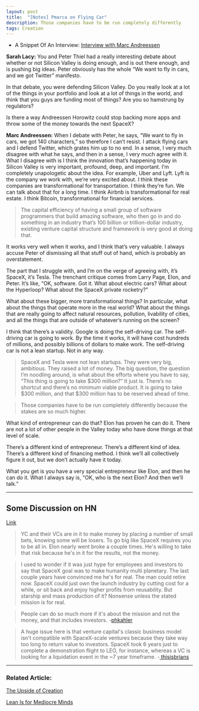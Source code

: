 ```yaml
---
layout: post
title:  "[Notes] Pmarca on Flying Car"
description: Those companies have to be run completely differently 
tags: Creation
---
```


- A Snippet Of An Interview: [Interview with Marc Andreessen](https://www.startups.com/library/founder-stories/marc-andreessen) 

**Sarah Lacy:** You and Peter Thiel had a really interesting debate about whether or not Silicon Valley is doing enough, and is out there enough, and is pushing big ideas. Peter obviously has the whole “We want to fly in cars, and we got Twitter” manifesto.

In that debate, you were defending Silicon Valley. Do you really look at a lot of the things in your portfolio and look at a lot of things in the world, and think that you guys are funding most of things? Are you so hamstrung by regulators?

Is there a way Andreessen Horowitz could stop backing more apps and throw some of the money towards the next SpaceX?

**Marc Andreessen:** When I debate with Peter, he says, “We want to fly in cars, we got 140 characters,” so therefore I can’t resist. I attack flying cars and I defend Twitter, which grates him up to no end.
In a sense, I very much disagree with what he says, and then in a sense, I very much agree with it. What I disagree with is I think the innovation that’s happening today in Silicon Valley is very important, profound, deep, and important. I’m completely unapologetic about the idea.
For example, Uber and Lyft. Lyft is the company we work with, we’re very excited about. I think these companies are transformational for transportation. I think they’re fun. We can talk about that for a long time. I think Airbnb is transformational for real estate. I think Bitcoin, transformational for financial services.

> The capital efficiency of having a small group of software programmers that build amazing software, who then go in and do something in an industry that’s 100 billion or trillion-dollar industry, existing venture capital structure and framework is very good at doing that.

It works very well when it works, and I think that’s very valuable. I always accuse Peter of dismissing all that stuff out of hand, which is probably an overstatement.

The part that I struggle with, and I’m on the verge of agreeing with, it’s SpaceX, it’s Tesla. The trenchant critique comes from Larry Page, Elon, and Peter. It’s like, “OK, software. Got it. What about electric cars? What about the Hyperloop? What about the SpaceX private rocketry?”

What about these bigger, more transformational things? In particular, what about the things that operate more in the real world? What about the things that are really going to affect natural resources, pollution, livability of cities, and all the things that are outside of whatever’s running on the screen?

I think that there’s a validity. Google is doing the self-driving car. The self-driving car is going to work. By the time it works, it will have cost hundreds of millions, and possibly billions of dollars to make work.
The self-driving car is not a lean startup. Not in any way.

> SpaceX and Tesla were not lean startups. They were very big, ambitious. They raised a lot of money.
> The big question, the question I’m noodling around, is what about the efforts where you have to say, “This thing is going to take $300 million?” It just is. There’s no shortcut and there’s no minimum viable product. It is going to take $300 million, and that $300 million has to be reserved ahead of time.

> Those companies have to be run completely differently because the stakes are so much higher. 

What kind of entrepreneur can do that? Elon has proven he can do it. There are not a lot of other people in the Valley today who have done things at that level of scale.

There’s a different kind of entrepreneur. There’s a different kind of idea. There’s a different kind of financing method. I think we’ll all collectively figure it out, but we don’t actually have it today.

What you get is you have a very special entrepreneur like Elon, and then he can do it. What I always say is, “OK, who is the next Elon? And then we’ll talk.”

---

## Some Discussion on HN

[Link](https://news.ycombinator.com/item?id=22590558)

>  YC and their VCs are in it to make money by placing a number of small bets, knowing some will be losers. To go big like SpaceX requires you to be all in. Elon nearly went broke a couple times. He's willing to take that risk because he's in it for the results, not the money.

> I used to wonder if it was just hype for employees and investors to say that SpaceX goal was to make humanity multi planetary. The last couple years have convinced me he's for real. The man could retire now. SpaceX could just own the launch industry by cutting cost for a while, or sit back and enjoy higher profits from reusability. But starship and mass production of it? Nonsense unless the stated mission is for real.

> People can do so much more if it's about the mission and not the money, and that includes investors. -[phkahler
](https://news.ycombinator.com/user?id=phkahler)


> A huge issue here is that venture capital's classic business model isn't compatible with SpaceX-scale ventures because they take way too long to return value to investors. SpaceX took 6 years just to complete a demonstration flight to LEO, for instance, whereas a VC is looking for a liquidation event in the ~7 year timeframe. -[	thisisbrians](https://news.ycombinator.com/user?id=thisisbrians)





---

### Related Article: 

[The Upside of Creation](https://allenleein.github.io/2019/06/11/gamesthoery1.html)

[Lean Is for Mediocre Minds](https://allenleein.github.io/2019/12/06/lean-mediocre.html)